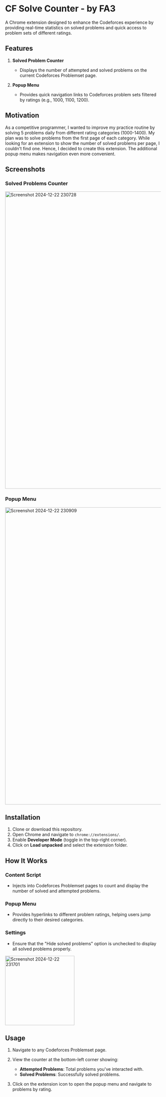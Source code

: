 # CF Solve Counter - by FA3

A Chrome extension designed to enhance the Codeforces experience by providing real-time statistics on solved problems and quick access to problem sets of different ratings.

## Features

1. **Solved Problem Counter**

   - Displays the number of attempted and solved problems on the current Codeforces Problemset page.

2. **Popup Menu**

   - Provides quick navigation links to Codeforces problem sets filtered by ratings (e.g., 1000, 1100, 1200).

## Motivation

As a competitive programmer, I wanted to improve my practice routine by solving 5 problems daily from different rating categories (1000-1400). My plan was to solve problems from the first page of each category. While looking for an extension to show the number of solved problems per page, I couldn't find one. Hence, I decided to create this extension. The additional popup menu makes navigation even more convenient.

## Screenshots

### Solved Problems Counter

<img width="959" alt="Screenshot 2024-12-22 230728" src="https://github.com/user-attachments/assets/28d918cf-f507-4564-bfa1-81af02c9791a" />

### Popup Menu

<img width="959" alt="Screenshot 2024-12-22 230909" src="https://github.com/user-attachments/assets/60e81ed1-a30e-4da5-91ab-e087989a5783" />

## Installation

1. Clone or download this repository.
2. Open Chrome and navigate to `chrome://extensions/`.
3. Enable **Developer Mode** (toggle in the top-right corner).
4. Click on **Load unpacked** and select the extension folder.

## How It Works

### Content Script

- Injects into Codeforces Problemset pages to count and display the number of solved and attempted problems.

### Popup Menu

- Provides hyperlinks to different problem ratings, helping users jump directly to their desired categories.

### Settings

- Ensure that the "Hide solved problems" option is unchecked to display all solved problems properly.
<img width="224" alt="Screenshot 2024-12-22 231701" src="https://github.com/user-attachments/assets/be839f86-366a-4103-810c-beb7778c7fa3" />

## Usage

1. Navigate to any Codeforces Problemset page.

2. View the counter at the bottom-left corner showing:

   - **Attempted Problems**: Total problems you've interacted with.
   - **Solved Problems**: Successfully solved problems.

3. Click on the extension icon to open the popup menu and navigate to problems by rating.

